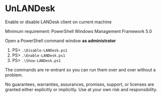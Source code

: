 # UnLANDesk
Enable or disable LANDesk client on current machine

Minimum requirement: PowerShell Windows Management Framework 5.0

Open a PowerShell command window **as administrator**

   1. PS> `.\Disable-LANDesk.ps1`
   1. PS> `.\Enable-LANDesk.ps1`
   1. PS> `.\Show-LANDesk.ps1`

The commands are re-entrant so you can run them over and over without a problem.

No guarantees, warranties, assurances, promises, support, or licenses are granted
either explicitly or implicitly. Use at your own risk and responsibility.
